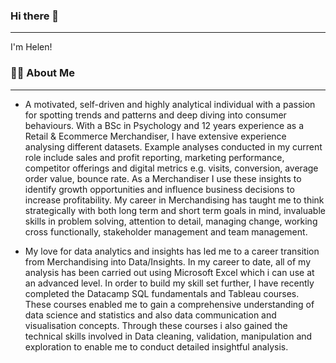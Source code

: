 ### Hi there 👋 

*** 
I'm Helen!

### 👩‍💻 About Me

***

  * A motivated, self-driven and highly analytical individual with a passion for spotting trends and patterns and deep diving into consumer behaviours. With a BSc in Psychology and 12 years experience as a Retail & Ecommerce Merchandiser, I have extensive experience analysing different datasets. Example analyses conducted in my current role include sales and profit reporting, marketing performance, competitor offerings and digital metrics e.g. visits, conversion, average order value, bounce rate. As a Merchandiser I use these insights to identify growth opportunities and influence business decisions to increase profitability. My career in Merchandising has taught me to think strategically with both long term and short term goals in mind, invaluable skills in problem solving, attention to detail, managing change, working cross functionally, stakeholder management and team management.

   
  * My love for data analytics and insights has led me to a career transition from Merchandising into Data/Insights. In my career to date, all of my analysis has been carried out using Microsoft Excel which i can use at an advanced level. In order to build my skill set further, I have recently completed the Datacamp SQL fundamentals and Tableau courses. These courses enabled me to gain a comprehensive understanding of data science and statistics and also data communication and visualisation concepts. Through these courses i also gained the technical skills involved in Data cleaning, validation, manipulation and exploration to enable me to conduct detailed insightful analysis.
  
  









<!--
**HelenOffredi/HelenOffredi** is a ✨ _special_ ✨ repository because its `README.md` (this file) appears on your GitHub profile.

Here are some ideas to get you started:

- 🔭 I’m currently working on ...
- 🌱 I’m currently learning ...
- 👯 I’m looking to collaborate on ...
- 🤔 I’m looking for help with ...
- 💬 Ask me about ...
- 📫 How to reach me: ...
- 😄 Pronouns: ...
- ⚡ Fun fact: ...
-->

